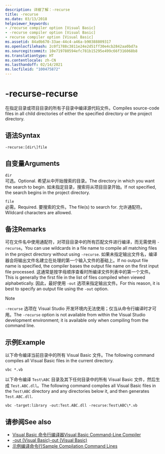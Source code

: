 ```yaml
---
description: 详细了解：-recurse
title: -recurse
ms.date: 03/13/2018
helpviewer_keywords:
- /recurse compiler option [Visual Basic]
- -recurse compiler option [Visual Basic]
- recurse compiler option [Visual Basic]
ms.assetid: 84a0b670-33ae-44c4-a46a-b90388809317
ms.openlocfilehash: 2c0f1788c3811e24e2d51ff30e4cb2842aa0bd7a
ms.sourcegitcommit: 10e719780594efc781b15295e499c66f316068b8
ms.translationtype: HT
ms.contentlocale: zh-CN
ms.lasthandoff: 02/14/2021
ms.locfileid: "100475872"
---
```

# <a name="-recurse"></a><span data-ttu-id="49fa3-103">-recurse</span><span class="sxs-lookup"><span data-stu-id="49fa3-103">-recurse</span></span>

<span data-ttu-id="49fa3-104">在指定目录或项目目录的所有子目录中编译源代码文件。</span><span class="sxs-lookup"><span data-stu-id="49fa3-104">Compiles source-code files in all child directories of either the specified directory or the project directory.</span></span>  
  
## <a name="syntax"></a><span data-ttu-id="49fa3-105">语法</span><span class="sxs-lookup"><span data-stu-id="49fa3-105">Syntax</span></span>  
  
```console  
-recurse:[dir\]file  
```  
  
## <a name="arguments"></a><span data-ttu-id="49fa3-106">自变量</span><span class="sxs-lookup"><span data-stu-id="49fa3-106">Arguments</span></span>  

 `dir`  
 <span data-ttu-id="49fa3-107">可选。</span><span class="sxs-lookup"><span data-stu-id="49fa3-107">Optional.</span></span> <span data-ttu-id="49fa3-108">希望从中开始搜索的目录。</span><span class="sxs-lookup"><span data-stu-id="49fa3-108">The directory in which you want the search to begin.</span></span> <span data-ttu-id="49fa3-109">如未指定目录，搜索将从项目目录开始。</span><span class="sxs-lookup"><span data-stu-id="49fa3-109">If not specified, the search begins in the project directory.</span></span>  
  
 `file`  
 <span data-ttu-id="49fa3-110">必需。</span><span class="sxs-lookup"><span data-stu-id="49fa3-110">Required.</span></span> <span data-ttu-id="49fa3-111">要搜索的文件。</span><span class="sxs-lookup"><span data-stu-id="49fa3-111">The file(s) to search for.</span></span> <span data-ttu-id="49fa3-112">允许通配符。</span><span class="sxs-lookup"><span data-stu-id="49fa3-112">Wildcard characters are allowed.</span></span>  
  
## <a name="remarks"></a><span data-ttu-id="49fa3-113">备注</span><span class="sxs-lookup"><span data-stu-id="49fa3-113">Remarks</span></span>  

 <span data-ttu-id="49fa3-114">可在文件名中使用通配符，对项目目录中的所有匹配文件进行编译，而无需使用 `-recurse`。</span><span class="sxs-lookup"><span data-stu-id="49fa3-114">You can use wildcards in a file name to compile all matching files in the project directory without using `-recurse`.</span></span> <span data-ttu-id="49fa3-115">如果未指定输出文件名，编译器会将输出文件名建立在处理的第一个输入文件的基础上。</span><span class="sxs-lookup"><span data-stu-id="49fa3-115">If no output file name is specified, the compiler bases the output file name on the first input file processed.</span></span> <span data-ttu-id="49fa3-116">这通常是按字母顺序查看时所编译文件列表中的第一个文件。</span><span class="sxs-lookup"><span data-stu-id="49fa3-116">This is generally the first file in the list of files compiled when viewed alphabetically.</span></span> <span data-ttu-id="49fa3-117">因此，最好使用 `-out` 选项来指定输出文件。</span><span class="sxs-lookup"><span data-stu-id="49fa3-117">For this reason, it is best to specify an output file using the `-out` option.</span></span>  
  
> [!NOTE]
> <span data-ttu-id="49fa3-118">`-recurse` 选项在 Visual Studio 开发环境内无法使用；仅当从命令行编译时才可用。</span><span class="sxs-lookup"><span data-stu-id="49fa3-118">The `-recurse` option is not available from within the Visual Studio development environment; it is available only when compiling from the command line.</span></span>  
  
## <a name="example"></a><span data-ttu-id="49fa3-119">示例</span><span class="sxs-lookup"><span data-stu-id="49fa3-119">Example</span></span>  

 <span data-ttu-id="49fa3-120">以下命令编译当前目录中的所有 Visual Basic 文件。</span><span class="sxs-lookup"><span data-stu-id="49fa3-120">The following command compiles all Visual Basic files in the current directory.</span></span>  
  
```console
vbc *.vb  
```  
  
 <span data-ttu-id="49fa3-121">以下命令编译 `Test\ABC` 目录及其下任何目录中的所有 Visual Basic 文件，然后生成 `Test.ABC.dll`。</span><span class="sxs-lookup"><span data-stu-id="49fa3-121">The following command compiles all Visual Basic files in the `Test\ABC` directory and any directories below it, and then generates `Test.ABC.dll`.</span></span>  
  
```console
vbc -target:library -out:Test.ABC.dll -recurse:Test\ABC\*.vb  
```  
  
## <a name="see-also"></a><span data-ttu-id="49fa3-122">请参阅</span><span class="sxs-lookup"><span data-stu-id="49fa3-122">See also</span></span>

- [<span data-ttu-id="49fa3-123">Visual Basic 命令行编译器</span><span class="sxs-lookup"><span data-stu-id="49fa3-123">Visual Basic Command-Line Compiler</span></span>](index.md)
- [<span data-ttu-id="49fa3-124">-out (Visual Basic)</span><span class="sxs-lookup"><span data-stu-id="49fa3-124">-out (Visual Basic)</span></span>](out.md)
- [<span data-ttu-id="49fa3-125">示例编译命令行</span><span class="sxs-lookup"><span data-stu-id="49fa3-125">Sample Compilation Command Lines</span></span>](sample-compilation-command-lines.md)
